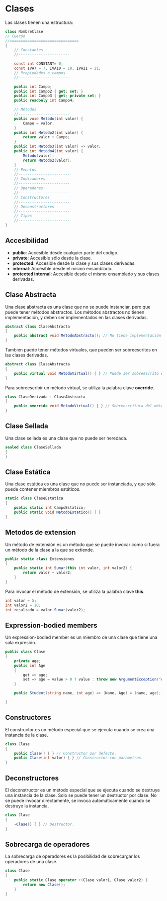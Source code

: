 Clases
=================

Las clases tienen una estructura:

```csharp
class NombreClase
// Cuerpo
//===============================
{
    // Constantes
    //-----------------------

    const int CONSTANT= 0;
    const IVA7 = 7, IVA10 = 10, IVA21 = 21;
    // Propiedades o campos
    //-----------------------

    public int Campo;
    public int Campo2 { get; set; }
    public int Campo3 { get; private set; }
    public readonly int Campo4;

    // Métodos
    //-----------------------
    public void Metodo(int valor) {
        Campo = valor;
    }
    public int Metodo2(int valor) {
        return valor + Campo;
    }
    public int Metodo3(int valor) => valor;
    public int Metodo4(int valor) {
        Metodo(valor);
        return Metodo2(valor);
    }
    // Eventos
    //-----------------------
    // Indizadores
    //-----------------------
    // Operadores
    //-----------------------
    // Constructores
    //-----------------------
    // Deconstructores
    //-----------------------
    // Tipos
    //-----------------------
}
```

Accesibilidad
-----------------------

* **public**: Accesible desde cualquier parte del código.
* **private**: Accesible sólo desde la clase.
* **protected**: Accesible desde la clase y sus clases derivadas.
* **internal**: Accesible desde el mismo ensamblado.
* **protected internal**: Accesible desde el mismo ensamblado y sus clases derivadas.

Clase Abstracta
-----------------------

Una clase abstracta es una clase que no se puede instanciar, pero que puede tener métodos abstractos. Los métodos abstractos no tienen implementación, y deben ser implementados en las clases derivadas.

```csharp
abstract class ClaseAbstracta
{
    public abstract void MetodoAbstracto(); // No tiene implementación y debe ser implementado en las clases derivadas.
}
```

Tambien puede tener métodos virtuales, que pueden ser sobreescritos en las clases derivadas.

```csharp
abstract class ClaseAbstracta
{
    public virtual void MetodoVirtual() { } // Puede ser sobreescrito en las clases derivadas.
}
```

Para sobreescribir un método virtual, se utiliza la palabra clave **override**.

```csharp
class ClaseDerivada : ClaseAbstracta
{
    public override void MetodoVirtual() { } // Sobreescritura del método virtual.
}
```

Clase Sellada
-----------------------

Una clase sellada es una clase que no puede ser heredada.

```csharp
sealed class ClaseSellada
{
}
```

Clase Estática
-----------------------

Una clase estática es una clase que no puede ser instanciada, y que sólo puede contener miembros estáticos.

```csharp   
static class ClaseEstatica
{
    public static int CampoEstatico;
    public static void MetodoEstatico() { }
}
```


Metodos de extension
-----------------------

Un método de extensión es un método que se puede invocar como si fuera un método de la clase a la que se extiende.

```csharp
public static class Extensiones
{
    public static int Sumar(this int valor, int valor2) {
        return valor + valor2;
    }
}
```

Para invocar el método de extensión, se utiliza la palabra clave **this**.

```csharp
int valor = 5;
int valor2 = 10;
int resultado = valor.Sumar(valor2);
```

Expression-bodied members
-----------------------

Un expression-bodied member es un miembro de una clase que tiene una sola expresión.

```csharp
public class Clase
{
    private age;
    public int Age
    {
        get => age;
        set => age = value > 0 ? value : throw new ArgumentException("Age must be greater than 0");
    }

    public Student(string name, int age) => (Name, Age) = (name, age);

}
```

Constructores
-----------------------

El constructor es un método especial que se ejecuta cuando se crea una instancia de la clase.

```csharp
class Clase
{
    public Clase() { } // Constructor por defecto.
    public Clase(int valor) { } // Constructor con parámetros.
}
```

Deconstructores
-----------------------

El deconstructor es un método especial que se ejecuta cuando se destruye una instancia de la clase.
Solo se puede tener un destructor por clase.
No se puede invocar directamente, se invoca automáticamente cuando se destruye la instancia.

```csharp
class Clase
{
    ~Clase() { } // Destructor.
}
```

Sobrecarga de operadores
-----------------------

La sobrecarga de operadores es la posibilidad de sobrecargar los operadores de una clase.

```csharp
class Clase
{
    public static Clase operator +(Clase valor1, Clase valor2) {
        return new Clase();
    }
}
```



